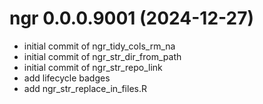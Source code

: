 <!-- NEWS.md is maintained by https://cynkra.github.io/fledge, do not edit -->

# ngr 0.0.0.9001 (2024-12-27)

- initial commit of ngr_tidy_cols_rm_na
- initial commit of ngr_str_dir_from_path
- initial commit of ngr_str_repo_link
- add lifecycle badges
- add ngr_str_replace_in_files.R



